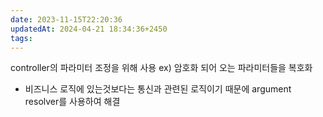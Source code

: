 ```yaml
---
date: 2023-11-15T22:20:36
updatedAt: 2024-04-21 18:34:36+2450
tags: 
---
```

controller의 파라미터 조정을 위해 사용
ex) 암호화 되어 오는 파라미터들을 복호화
- 비즈니스 로직에 있는것보다는 통신과 관련된 로직이기 때문에 argument resolver를 사용하여 해결